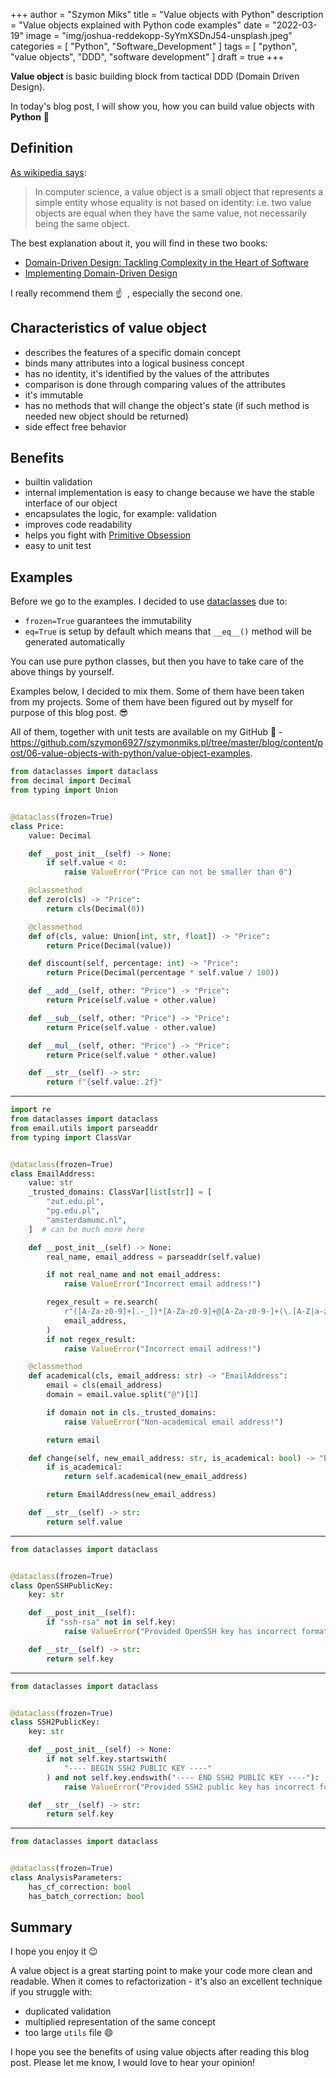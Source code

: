 +++
author = "Szymon Miks"
title = "Value objects with Python"
description = "Value objects explained with Python code examples"
date = "2022-03-19"
image = "img/joshua-reddekopp-SyYmXSDnJ54-unsplash.jpeg"
categories = [
     "Python", "Software_Development"
]
tags = [
    "python", "value objects", "DDD", "software development"
]
draft = true
+++

**Value object** is basic building block from tactical DDD (Domain Driven Design).

In today's blog post, I will show you, how you can build value objects with **Python** :snake:

## Definition

[As wikipedia says](https://en.wikipedia.org/wiki/Value_object):
> In computer science, a value object is a small object that represents a simple entity whose equality is not based on identity: i.e. two value objects are equal when they have the same value, not necessarily being the same object.

The best explanation about it, you will find in these two books:
- [Domain-Driven Design: Tackling Complexity in the Heart of Software](https://www.amazon.com/Domain-Driven-Design-Tackling-Complexity-Software/dp/0321125215/)
- [Implementing Domain-Driven Design](https://www.amazon.com/Implementing-Domain-Driven-Design-Vaughn-Vernon/dp/0321834577)

I really recommend them :point_up: &nbsp;, especially the second one.


## Characteristics of value object
- describes the features of a specific domain concept
- binds many attributes into a logical business concept
- has no identity, it's identified by the values of the attributes
- comparison is done through comparing values of the attributes
- it's immutable
- has no methods that will change the object's state (if such method is needed new object should be returned)
- side effect free behavior


## Benefits
- builtin validation
- internal implementation is easy to change because we have the stable interface of our object
- encapsulates the logic, for example: validation
- improves code readability
- helps you fight with [Primitive Obsession](https://refactoring.guru/smells/primitive-obsession)
- easy to unit test

## Examples

Before we go to the examples. I decided to use [dataclasses](https://docs.python.org/3/library/dataclasses.html) due to:
- `frozen=True` guarantees the immutability
- `eq=True` is setup by default which means that `__eq__()` method will be generated automatically

You can use pure python classes, but then you have to take care of the above things by yourself.

Examples below, I decided to mix them. 
Some of them have been taken from my projects. 
Some of them have been figured out by myself for purpose of this blog post. :sunglasses:

All of them, together with unit tests are available on my 
GitHub :rocket: - https://github.com/szymon6927/szymonmiks.pl/tree/master/blog/content/post/06-value-objects-with-python/value-object-examples.

```python
from dataclasses import dataclass
from decimal import Decimal
from typing import Union


@dataclass(frozen=True)
class Price:
    value: Decimal

    def __post_init__(self) -> None:
        if self.value < 0:
            raise ValueError("Price can not be smaller than 0")

    @classmethod
    def zero(cls) -> "Price":
        return cls(Decimal(0))

    @classmethod
    def of(cls, value: Union[int, str, float]) -> "Price":
        return Price(Decimal(value))

    def discount(self, percentage: int) -> "Price":
        return Price(Decimal(percentage * self.value / 100))

    def __add__(self, other: "Price") -> "Price":
        return Price(self.value + other.value)

    def __sub__(self, other: "Price") -> "Price":
        return Price(self.value - other.value)

    def __mul__(self, other: "Price") -> "Price":
        return Price(self.value * other.value)

    def __str__(self) -> str:
        return f"{self.value:.2f}"

```

---

```python
import re
from dataclasses import dataclass
from email.utils import parseaddr
from typing import ClassVar


@dataclass(frozen=True)
class EmailAddress:
    value: str
    _trusted_domains: ClassVar[list[str]] = [
        "zut.edu.pl",
        "pg.edu.pl",
        "amsterdamumc.nl",
    ]  # can be much more here

    def __post_init__(self) -> None:
        real_name, email_address = parseaddr(self.value)

        if not real_name and not email_address:
            raise ValueError("Incorrect email address!")

        regex_result = re.search(
            r"([A-Za-z0-9]+[.-_])*[A-Za-z0-9]+@[A-Za-z0-9-]+(\.[A-Z|a-z]{2,})+",
            email_address,
        )
        if not regex_result:
            raise ValueError("Incorrect email address!")

    @classmethod
    def academical(cls, email_address: str) -> "EmailAddress":
        email = cls(email_address)
        domain = email.value.split("@")[1]

        if domain not in cls._trusted_domains:
            raise ValueError("Non-academical email address!")

        return email

    def change(self, new_email_address: str, is_academical: bool) -> "EmailAddress":
        if is_academical:
            return self.academical(new_email_address)

        return EmailAddress(new_email_address)

    def __str__(self) -> str:
        return self.value

```

---

```python
from dataclasses import dataclass


@dataclass(frozen=True)
class OpenSSHPublicKey:
    key: str

    def __post_init__(self):
        if "ssh-rsa" not in self.key:
            raise ValueError("Provided OpenSSH key has incorrect format!")

    def __str__(self) -> str:
        return self.key

```

---

```python
from dataclasses import dataclass


@dataclass(frozen=True)
class SSH2PublicKey:
    key: str

    def __post_init__(self) -> None:
        if not self.key.startswith(
            "---- BEGIN SSH2 PUBLIC KEY ----"
        ) and not self.key.endswith("---- END SSH2 PUBLIC KEY ----"):
            raise ValueError("Provided SSH2 public key has incorrect format!")

    def __str__(self) -> str:
        return self.key

```

---

```python
from dataclasses import dataclass


@dataclass(frozen=True)
class AnalysisParameters:
    has_cf_correction: bool
    has_batch_correction: bool

```

## Summary

I hope you enjoy it :wink:

A value object is a great starting point to make your code more clean and readable.
When it comes to refactorization - it's also an excellent technique if you struggle with:
- duplicated validation
- multiplied representation of the same concept
- too large `utils` file :smile: 

I hope you see the benefits of using value objects after reading this blog post. 
Please let me know, I would love to hear your opinion!
